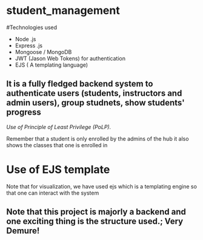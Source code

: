 # student_management

#Technologies used

-   Node .js
-   Express .js
-   Mongoose / MongoDB
-   JWT (Jason Web Tokens) for authentication
-   EJS ( A templating language)

## It is a fully fledged backend system to authenticate users (students, instructors and admin users), group studnets, show students' progress
 _Use of Principle of Least Privilege (PoLP)._

Remember that a student is only enrolled by the admins of the hub
it also shows the classes that one is enrolled in

# Use of EJS template

Note that for visualization, we have used ejs which is a templating engine so that one can interact with the system

## Note that this project is majorly a backend and one exciting thing is the structure used.; Very Demure!
